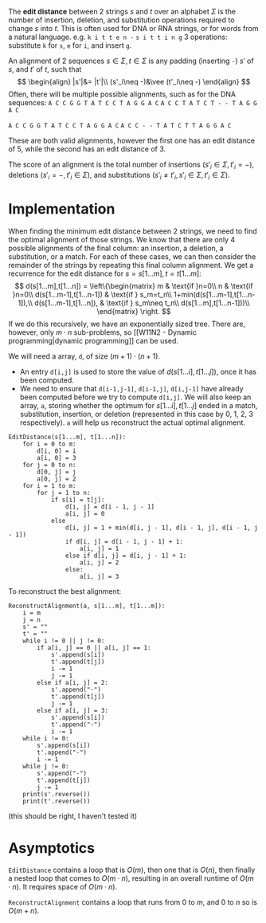 The **edit distance** between 2 strings $s$ and $t$ over an alphabet $\Sigma$ is the number of insertion, deletion, and substitution operations required to change $s$ into $t$.
This is often used for DNA or RNA strings, or for words from a natural language.
e.g.
`k i t t e n -`
`s i t t i n g`
3 operations: substitute `k` for `s`, `e` for `i`, and insert `g`.

An alignment of 2 sequences $s\in\Sigma,t\in\Sigma$ is any padding (inserting `-`) $s'$ of $s$, and $t'$ of $t$, such that
$$
\begin{align}
	|s'|&= |t'|\\
	(s'_i\neq -)&\vee (t'_i\neq -)
\end{align}
$$
Often, there will be multiple possible alignments, such as for the DNA sequences:
`A C C G G T A T C C T A G G A C`
`A C C T A T C T - - T A G G A C`

`A C C G G T A T C C T A G G A C`
`A C C - - T A T C T T A G G A C`

These are both valid alignments, however the first one has an edit distance of 5, while the second has an edit distance of 3.

The score of an alignment is the total number of insertions $(s'_i\in\Sigma,t'_i=-)$, deletions $(s'_i=-,t'_i\in\Sigma)$, and substitutions $(s'_i \neq t'_i,s'_i\in\Sigma,t'_i\in\Sigma)$.

# Implementation

When finding the minimum edit distance between 2 strings, we need to find the optimal alignment of those strings. We know that there are only 4 possible alignments of the final column: an insertion, a deletion, a substitution, or a match.
For each of these cases, we can then consider the remainder of the strings by repeating this final column alignment.
We get a recurrence for the edit distance for $s=s[1...m],t=t[1...m]$:
$$
d(s[1...m],t[1...n]) = \left\{\begin{matrix}
	m & \text{if }n=0\\
	n & \text{if }n=0\\
	d(s[1...m-1],t[1...n-1]) & \text{if } s_m=t_n\\
	1+min(d(s[1...m-1],t[1...n-1]),\\
	d(s[1...m-1],t[1...n]), & \text{if } s_m\neq t_n\\
	d(s[1...m],t[1...n-1]))\\
\end{matrix}
\right.
$$
If we do this recursively, we have an exponentially sized tree. There are, however, only $m\cdot n$ sub-problems, so [[W11N2 - Dynamic programming|dynamic programming]] can be used.

We will need a array, `d`, of size $(m+1)\cdot(n+1)$.
- An entry `d[i,j]` is used to store the value of $d(s[1...i],t[1...j])$, once it has been computed.
- We need to ensure that `d[i-1,j-1]`, `d[i-1,j]`, `d[i,j-1]` have already been computed before we try to compute `d[i,j]`.
We will also keep an array, `a`, storing whether the optimum for $s[1...i],t[1...j]$ ended in a match, substitution, insertion, or deletion (represented in this case by 0, 1, 2, 3 respectively).
`a` will help us reconstruct the actual optimal alignment.

```
EditDistance(s[1...m], t[1...n]):
	for i = 0 to m:
		d[i, 0] = i
		a[i, 0] = 3
	for j = 0 to n:
		d[0, j] = j
		a[0, j] = 2
	for i = 1 to m:
		for j = 1 to n:
			if s[i] = t[j]:
				d[i, j] = d[i - 1, j - 1]
				a[i, j] = 0
			else
				d[i, j] = 1 + min(d[i, j - 1], d[i - 1, j], d[i - 1, j - 1])
				if d[i, j] = d[i - 1, j - 1] + 1:
					a[i, j] = 1
				else if d[i, j] = d[i, j - 1] + 1:
					a[i, j] = 2
				else:
					a[i, j] = 3
```

To reconstruct the best alignment:
```
ReconstructAlignment(a, s[1...m], t[1...m]):
	i = m
	j = n
	s' = ""
	t' = ""
	while i != 0 || j != 0:
		if a[i, j] == 0 || a[i, j] == 1:
			s'.append(s[i])
			t'.append(t[j])
			i -= 1
			j -= 1
		else if a[i, j] = 2:
			s'.append("-")
			t'.append(t[j])
			j -= 1
		else if a[i, j] = 3:
			s'.append(s[i])
			t'.append("-")
			i -= 1
	while i != 0:
		s'.append(s[i])
		t'.append("-")
		i -= 1
	while j != 0:
		s'.append("-")
		t'.append(t[j])
		j -= 1
	print(s'.reverse())
	print(t'.reverse())
```
(this should be right, I haven't tested it)

# Asymptotics
`EditDistance` contains a loop that is $O(m)$, then one that is $O(n)$, then finally a nested loop that comes to $O(m\cdot n)$, resulting in an overall runtime of $O(m\cdot n)$. It requires space of $O(m\cdot n)$.

`ReconstructAlignment` contains a loop that runs from 0 to $m$, and 0 to $n$ so is $O(m+n)$.

